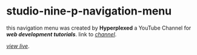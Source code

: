 # studio-nine-p-navigation-menu

this navigation menu was created by **Hyperplexed** a YouTube Channel for ***web development tutorials***. link to *[channel](https://www.youtube.com/@Hyperplexed)*.


*[view live](https://www.emma11111010100.github.io/studio-nine-p-navigation-menu/)*.
